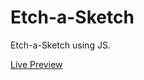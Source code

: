 # Etch-a-Sketch

Etch-a-Sketch using JS.

<a href="https://danielgrec.github.io/etch-a-sketch/">Live Preview</a>
